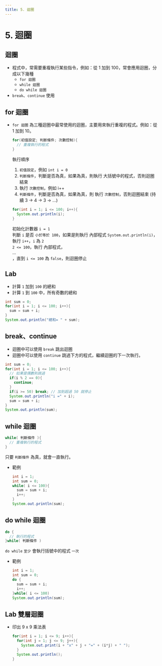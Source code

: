 ```yaml
---
title: 5. 迴圈
---
```


# 5. 迴圈
## 迴圈
  - 程式中，常需要重複執行某些指令，例如：從 1 加到 100，常會應用迴圈，分成以下幾種
    - `for 迴圈`
    - `while 迴圈`
    - `do while 迴圈`
  - `break`、`continue` 使用

## for 迴圈
  - `for 迴圈` 為三種迴圈中最常使用的迴圈，主要用來執行重複的程式。例如：從 1 加到 10。
    ```java
    for(初值設定; 判斷條件; 次數控制){
      // 重複執行的程式
    }
    ```

    執行順序
    1. `初值設定`，例如 `int i = 0`
    2. `判斷條件`，判斷是否為真，如果為真，則執行 大括號中的程式，否則迴圈結束
    3. 執行 `次數控制`，例如 i++
    4. `判斷條件`，判斷是否為真，如果為真，則 執行 `次數控制`，否則迴圈結束
    (持續 3 -> 4 -> 3 -> ...)

    ```java
    for(int i = 1; i <= 100; i++){
      System.out.println(i);
    }
    ```

    初始化計數器 `i = 1`<br>
    判斷 `i` 是否 `小於等於 100`，如果是則執行 內部程式 `System.out.println(i)`，<br>
    執行 `i++`，`i` 為 `2`<br>
    `2 <= 100`，執行 內部程式，<br>
    ...<br>
    ，直到 `i <= 100` 為 `false`，則迴圈停止<br>

## Lab
  - 計算 `1` 加到 `100` 的總和
  - 計算 `1` 到 `100` 中，所有奇數的總和

  ```java
  int sum = 0;
  for(int i = 1; i <= 100; i++){
    sum = sum + i;
  }
  System.out.println("總和= " + sum);
  ```

## break、continue
  - 迴圈中可以使用 `break` 跳出迴圈
  - 迴圈中可以使用 `continue` 跳過下方的程式，繼續迴圈的下一次執行。

  ```java
  int sum = 0;
  for(int i = 1; i <= 100; i++){
    // 如果是偶數則跳過
    if(i % 2 == 0){
      continue;
    }
    if(i >= 50) break; // 加到超過 50 就停止
    System.out.println("i =" + i);
    sum = sum + i;
  }
  System.out.println(sum);
  ```

## while 迴圈
  ```java
  while( 判斷條件 ){
    // 重複執行的程式
  }
  ```

  只要 `判斷條件` 為真，就會一直執行。

  - 範例
    ```java
    int i = 1;
    int sum = 0;
    while( i <= 100){
      sum = sum + i;
      i++;
    }
    System.out.println(sum);
    ```

## do while 迴圈
  ```java
  do {
    // 執行的程式
  }while( 判斷條件 )
  ```

  `do while` `至少` 會執行括號中的程式 `一次`

  - 範例
    ```java
    int i = 1;
    int sum = 0;
    do {
      sum = sum + i;
      i++;
    }while( i <= 100)
    System.out.println(sum);
    ```

## Lab 雙層迴圈
  - 印出 9 x 9 乘法表
    ```java
    for(int i = 1; i <= 9; i++){
      for(int j = 1; j <= 9; j++){
        System.out.print(i + "x" + j + "=" + (i*j) + " ");
      }
      System.out.println();
    }
    ```
